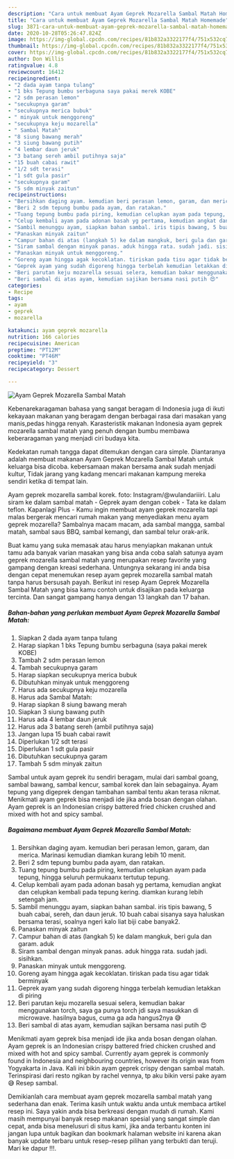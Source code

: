 ```yaml
---
description: "Cara untuk membuat Ayam Geprek Mozarella Sambal Matah Homemade"
title: "Cara untuk membuat Ayam Geprek Mozarella Sambal Matah Homemade"
slug: 3871-cara-untuk-membuat-ayam-geprek-mozarella-sambal-matah-homemade
date: 2020-10-28T05:26:47.824Z
image: https://img-global.cpcdn.com/recipes/81b832a3322177f4/751x532cq70/ayam-geprek-mozarella-sambal-matah-foto-resep-utama.jpg
thumbnail: https://img-global.cpcdn.com/recipes/81b832a3322177f4/751x532cq70/ayam-geprek-mozarella-sambal-matah-foto-resep-utama.jpg
cover: https://img-global.cpcdn.com/recipes/81b832a3322177f4/751x532cq70/ayam-geprek-mozarella-sambal-matah-foto-resep-utama.jpg
author: Don Willis
ratingvalue: 4.8
reviewcount: 16412
recipeingredient:
- "2 dada ayam tanpa tulang"
- "1 bks Tepung bumbu serbaguna saya pakai merek KOBE"
- "2 sdm perasan lemon"
- "secukupnya garam"
- "secukupnya merica bubuk"
- " minyak untuk menggoreng"
- "secukupnya keju mozarella"
- " Sambal Matah"
- "8 siung bawang merah"
- "3 siung bawang putih"
- "4 lembar daun jeruk"
- "3 batang sereh ambil putihnya saja"
- "15 buah cabai rawit"
- "1/2 sdt terasi"
- "1 sdt gula pasir"
- "secukupnya garam"
- "5 sdm minyak zaitun"
recipeinstructions:
- "Bersihkan daging ayam. kemudian beri perasan lemon, garam, dan merica. Marinasi kemudian diamkan kurang lebih 10 menit."
- "Beri 2 sdm tepung bumbu pada ayam, dan ratakan."
- "Tuang tepung bumbu pada piring, kemudian celupkan ayam pada tepung, hingga seluruh permukaanx tertutup tepung."
- "Celup kembali ayam pada adonan basah yg pertama, kemudian angkat dan celupkan kembali pada tepung kering. diamkan kurang lebih setengah jam."
- "Sambil menunggu ayam, siapkan bahan sambal. iris tipis bawang, 5 buah cabai, sereh, dan daun jeruk. 10 buah cabai sisanya saya haluskan bersama terasi, soalnya ngeri kalo liat biji cabe banyak2."
- "Panaskan minyak zaitun"
- "Campur bahan di atas (langkah 5) ke dalam mangkuk, beri gula dan garam. aduk"
- "Siram sambal dengan minyak panas. aduk hingga rata. sudah jadi. sisihkan."
- "Panaskan minyak untuk menggoreng."
- "Goreng ayam hingga agak kecoklatan. tiriskan pada tisu agar tidak berminyak"
- "Geprek ayam yang sudah digoreng hingga terbelah kemudian letakkan di piring"
- "Beri parutan keju mozarella sesuai selera, kemudian bakar menggunakan torch, saya ga punya torch jdi saya masukkan di microwave. hasilnya bagus, cuma ga ada hangus2nya 😅"
- "Beri sambal di atas ayam, kemudian sajikan bersama nasi putih 😍"
categories:
- Recipe
tags:
- ayam
- geprek
- mozarella

katakunci: ayam geprek mozarella 
nutrition: 166 calories
recipecuisine: American
preptime: "PT12M"
cooktime: "PT46M"
recipeyield: "3"
recipecategory: Dessert

---
```



![Ayam Geprek Mozarella Sambal Matah](https://img-global.cpcdn.com/recipes/81b832a3322177f4/751x532cq70/ayam-geprek-mozarella-sambal-matah-foto-resep-utama.jpg)

Kebenarekaragaman bahasa yang sangat beragam di Indonesia juga di ikuti kekayaan makanan yang beragam dengan berbagai rasa dari masakan yang manis,pedas hingga renyah. Karasteristik makanan Indonesia ayam geprek mozarella sambal matah yang penuh dengan bumbu membawa keberaragaman yang menjadi ciri budaya kita.


Kedekatan rumah tangga dapat ditemukan dengan cara simple. Diantaranya adalah membuat makanan Ayam Geprek Mozarella Sambal Matah untuk keluarga bisa dicoba. kebersamaan makan bersama anak sudah menjadi kultur, Tidak jarang yang kadang mencari makanan kampung mereka sendiri ketika di tempat lain.

Ayam geprek mozarella sambal korek. foto: Instagram/@wulandariiiri. Lalu siram ke dalam sambal matah - Geprek ayam dengan cobek - Tata ke dalam teflon. Kapanlagi Plus - Kamu ingin membuat ayam geprek mozarella tapi malas bergerak mencari rumah makan yang menyediakan menu ayam geprek mozarella? Sambalnya macam macam, ada sambal mangga, sambal matah, sambal saus BBQ, sambal kemangi, dan sambal telur orak-arik.

Buat kamu yang suka memasak atau harus menyiapkan makanan untuk tamu ada banyak varian masakan yang bisa anda coba salah satunya ayam geprek mozarella sambal matah yang merupakan resep favorite yang gampang dengan kreasi sederhana. Untungnya sekarang ini anda bisa dengan cepat menemukan resep ayam geprek mozarella sambal matah tanpa harus bersusah payah.
Berikut ini resep Ayam Geprek Mozarella Sambal Matah yang bisa kamu contoh untuk disajikan pada keluarga tercinta. Dan sangat gampang hanya dengan 13 langkah dan 17 bahan.


<!--inarticleads1-->

##### Bahan-bahan yang perlukan membuat Ayam Geprek Mozarella Sambal Matah:

1. Siapkan 2 dada ayam tanpa tulang
1. Harap siapkan 1 bks Tepung bumbu serbaguna (saya pakai merek KOBE)
1. Tambah 2 sdm perasan lemon
1. Tambah secukupnya garam
1. Harap siapkan secukupnya merica bubuk
1. Dibutuhkan  minyak untuk menggoreng
1. Harus ada secukupnya keju mozarella
1. Harus ada  Sambal Matah:
1. Harap siapkan 8 siung bawang merah
1. Siapkan 3 siung bawang putih
1. Harus ada 4 lembar daun jeruk
1. Harus ada 3 batang sereh (ambil putihnya saja)
1. Jangan lupa 15 buah cabai rawit
1. Diperlukan 1/2 sdt terasi
1. Diperlukan 1 sdt gula pasir
1. Dibutuhkan secukupnya garam
1. Tambah 5 sdm minyak zaitun


Sambal untuk ayam geprek itu sendiri beragam, mulai dari sambal goang, sambal bawang, sambal kencur, sambal korek dan lain sebagainya. Ayam tepung yang digeprek dengan tambahan sambal tentu akan terasa nikmat. Menikmati ayam geprek bisa menjadi ide jika anda bosan dengan olahan. Ayam geprek is an Indonesian crispy battered fried chicken crushed and mixed with hot and spicy sambal. 

<!--inarticleads2-->

##### Bagaimana membuat  Ayam Geprek Mozarella Sambal Matah:

1. Bersihkan daging ayam. kemudian beri perasan lemon, garam, dan merica. Marinasi kemudian diamkan kurang lebih 10 menit.
1. Beri 2 sdm tepung bumbu pada ayam, dan ratakan.
1. Tuang tepung bumbu pada piring, kemudian celupkan ayam pada tepung, hingga seluruh permukaanx tertutup tepung.
1. Celup kembali ayam pada adonan basah yg pertama, kemudian angkat dan celupkan kembali pada tepung kering. diamkan kurang lebih setengah jam.
1. Sambil menunggu ayam, siapkan bahan sambal. iris tipis bawang, 5 buah cabai, sereh, dan daun jeruk. 10 buah cabai sisanya saya haluskan bersama terasi, soalnya ngeri kalo liat biji cabe banyak2.
1. Panaskan minyak zaitun
1. Campur bahan di atas (langkah 5) ke dalam mangkuk, beri gula dan garam. aduk
1. Siram sambal dengan minyak panas. aduk hingga rata. sudah jadi. sisihkan.
1. Panaskan minyak untuk menggoreng.
1. Goreng ayam hingga agak kecoklatan. tiriskan pada tisu agar tidak berminyak
1. Geprek ayam yang sudah digoreng hingga terbelah kemudian letakkan di piring
1. Beri parutan keju mozarella sesuai selera, kemudian bakar menggunakan torch, saya ga punya torch jdi saya masukkan di microwave. hasilnya bagus, cuma ga ada hangus2nya 😅
1. Beri sambal di atas ayam, kemudian sajikan bersama nasi putih 😍


Menikmati ayam geprek bisa menjadi ide jika anda bosan dengan olahan. Ayam geprek is an Indonesian crispy battered fried chicken crushed and mixed with hot and spicy sambal. Currently ayam geprek is commonly found in Indonesia and neighbouring countries, however its origin was from Yogyakarta in Java. Kali ini bikin ayam geprek crispy dengan sambal matah. Terinspirasi dari resto ngikan by rachel vennya, tp aku bikin versi pake ayam 😅 Resep sambal. 

Demikianlah cara membuat ayam geprek mozarella sambal matah yang sederhana dan enak. Terima kasih untuk waktu anda untuk membaca artikel resep ini. Saya yakin anda bisa berkreasi dengan mudah di rumah. Kami masih mempunyai banyak resep makanan spesial yang sangat simple dan cepat, anda bisa menelusuri di situs kami, jika anda terbantu konten ini jangan lupa untuk bagikan dan bookmark halaman website ini karena akan banyak update terbaru untuk resep-resep pilihan yang terbukti dan teruji. Mari ke dapur !!!. 
